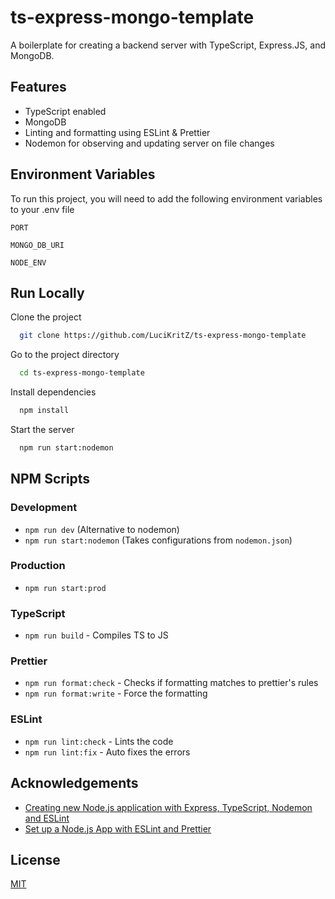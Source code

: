 # ts-express-mongo-template

A boilerplate for creating a backend server with TypeScript, Express.JS, and MongoDB.

## Features

- TypeScript enabled
- MongoDB
- Linting and formatting using ESLint & Prettier
- Nodemon for observing and updating server on file changes

## Environment Variables

To run this project, you will need to add the following environment variables to your .env file

`PORT`

`MONGO_DB_URI`

`NODE_ENV`

## Run Locally

Clone the project

```bash
  git clone https://github.com/LuciKritZ/ts-express-mongo-template
```

Go to the project directory

```bash
  cd ts-express-mongo-template
```

Install dependencies

```bash
  npm install
```

Start the server

```bash
  npm run start:nodemon
```

## NPM Scripts

### Development

- `npm run dev` (Alternative to nodemon)
- `npm run start:nodemon` (Takes configurations from `nodemon.json`)

### Production

- `npm run start:prod`

### TypeScript

- `npm run build` - Compiles TS to JS

### Prettier

- `npm run format:check` - Checks if formatting matches to prettier's rules
- `npm run format:write` - Force the formatting

### ESLint

- `npm run lint:check` - Lints the code
- `npm run lint:fix` - Auto fixes the errors

## Acknowledgements

- [Creating new Node.js application with Express, TypeScript, Nodemon and ESLint][creating_a_node_js_app]
- [Set up a Node.js App with ESLint and Prettier][eslint_and_prettier]

## License

[MIT](https://choosealicense.com/licenses/mit/)

[creating_a_node_js_app]: https://dev.to/admirnisic/create-new-node-js-application-with-express-typescript-nodemon-and-eslint-f2l
[eslint_and_prettier]: https://dev.to/devland/set-up-a-nodejs-app-with-eslint-and-prettier-4i7p

